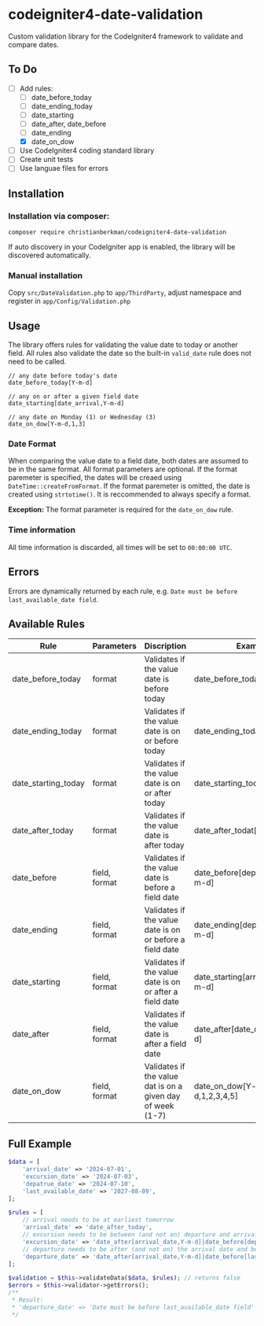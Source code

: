 # codeigniter4-date-validation
Custom validation library for the CodeIgniter4 framework to validate and compare dates.

## To Do
- [ ] Add rules:
    - [ ] date_before_today
    - [ ] date_ending_today
    - [ ] date_starting
    - [ ] date_after, date_before
    - [ ] date_ending
    - [x] date_on_dow
- [ ] Use CodeIgniter4 coding standard library
- [ ] Create unit tests
- [ ] Use languae files for errors

## Installation
### Installation via composer:  
`composer require christianberkman/codeigniter4-date-validation`

If auto discovery in your CodeIgniter app is enabled, the library will be discovered automatically.

### Manual installation
Copy `src/DateValidation.php` to `app/ThirdParty`, adjust namespace and register in `app/Config/Validation.php`

## Usage
The library offers rules for validating the value date to today or another field. All rules also validate the date so the built-in `valid_date` rule does not need to be called.
```
// any date before today's date
date_before_today[Y-m-d]    

// any on or after a given field date
date_starting[date_arrival,Y-m-d]

// any date on Monday (1) or Wednesday (3)
date_on_dow[Y-m-d,1,3]
```
### Date Format
When comparing the value date to a field date, both dates are assumed to be in the same format. All format parameters are optional. If the format paremeter is specified, the dates will be creaed using `DateTime::createFromFormat`. If the format paremeter is omitted, the date is created using `strtotime()`. It is reccommended to always specify a format.

__Exception:__ The format parameter is required for the `date_on_dow` rule.

### Time information
All time information is discarded, all times will be set to `00:00:00 UTC`.

## Errors 
Errors are dynamically returned by each rule, e.g. `Date must be before last_available_date field`.

## Available Rules

| Rule                  | Parameters    | Discription                                                       | Example                               |
|-----------------------|---------------|-------------------------------------------------------------------|---------------------------------------|
| date_before_today     | format        | Validates if the value date is before today                       | date_before_today[Y-m-d]              |    
| date_ending_today     | format        | Validates if the value date is on or before today                 | date_ending_today[Y-m-d]              |
| date_starting_today   | format        | Validates if the value date is on or after today                  | date_starting_today[Y-m-d]            |
| date_after_today      | format        | Validates if the value date is after today                        | date_after_todat[Y-m-d]               |
| date_before           | field, format | Validates if the value date is before a field date                | date_before[departure_date,Y-m-d]     |
| date_ending           | field, format | Validates if the value date is on or before a field date          | date_ending[departure_date,Y-m-d]     |
| date_starting         | field, format | Validates if the value date is on or after a field date           | date_starting[arrival_date,Y-m-d]     |
| date_after            | field, format | Validates if the value date is after a field date                 | date_after[date_of_birth,Y-m-d]       |
| date_on_dow           | field, format | Validates if the value dat is on a given day of week (1-7)        | date_on_dow[Y-m-d,1,2,3,4,5]          |

## Full Example
```php
$data = [
    'arrival_date' => '2024-07-01',
    'excursion_date' => '2024-07-03',
    'depatrue_date' => '2024-07-10',
    'last_available_date' => '2027-08-09',
];

$rules = [
    // arrival needs to be at earliest tomorrow
    'arrival_date' => 'date_after_today', 
    // excursion needs to be between (and not on) departure and arrival
    'excursion_date' => 'date_after[arrival_date,Y-m-d]|date_before[depatrue_date,Y-m-d]', 
    // departure needs to be after (and not on) the arrival date and before (and not on) the last available date
    'departure_date' => 'date_after[arrival_date,Y-m-d]|date_before[last_available_Date]', 
];

$validation = $this->validateData($data, $rules); // returns false
$errors = $this->validator->getErrors();
/**
 * Result:
 * 'departure_date' => 'Date must be before last_available_date field'
 */
```
